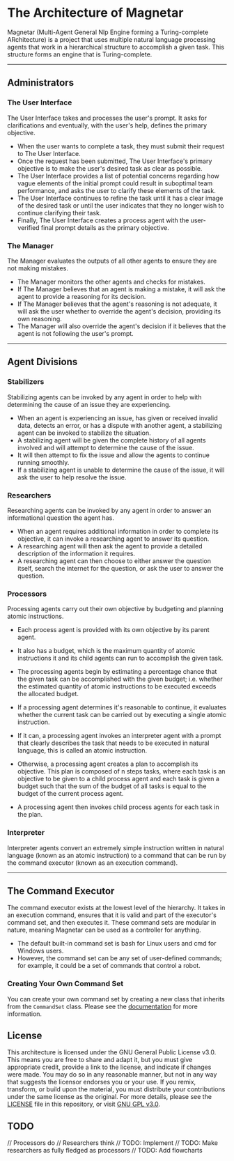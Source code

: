 <!---
    Magnetar - Multi-Agent General Nlp Engine forming a Turing-complete ARchitecture
    Copyright (C) 2023 Lana Mantegazza

    This program is free software: you can redistribute it and/or modify
    it under the terms of the GNU General Public License as published by
    the Free Software Foundation, either version 3 of the License, or
    (at your option) any later version.

    This program is distributed in the hope that it will be useful,
    but WITHOUT ANY WARRANTY; without even the implied warranty of
    MERCHANTABILITY or FITNESS FOR A PARTICULAR PURPOSE.  See the
    GNU General Public License for more details.

    You should have received a copy of the GNU General Public License
    along with this program.  If not, see <https://www.gnu.org/licenses/>.
--->

# The Architecture of Magnetar

Magnetar (Multi-Agent General Nlp Engine forming a Turing-complete ARchitecture) is a project that uses multiple natural language processing agents that work in a hierarchical structure to accomplish a given task. This structure forms an engine that is Turing-complete.

---

## Administrators 

### The User Interface

The User Interface takes and processes the user's prompt. It asks for clarifications and eventually, with the user's help, defines the primary objective.

- When the user wants to complete a task, they must submit their request to The User Interface.
- Once the request has been submitted, The User Interface's primary objective is to make the user's desired task as clear as possible.
- The User Interface provides a list of potential concerns regarding how vague elements of the initial prompt could result in suboptimal team performance, and asks the user to clarify these elements of the task.
- The User Interface continues to refine the task until it has a clear image of the desired task or until the user indicates that they no longer wish to continue clarifying their task.
- Finally, The User Interface creates a process agent with the user-verified final prompt details as the primary objective.

### The Manager

The Manager evaluates the outputs of all other agents to ensure they are not making mistakes.

- The Manager monitors the other agents and checks for mistakes.
- If The Manager believes that an agent is making a mistake, it will ask the agent to provide a reasoning for its decision.
- If The Manager believes that the agent's reasoning is not adequate, it will ask the user whether to override the agent's decision, providing its own reasoning.
- The Manager will also override the agent's decision if it believes that the agent is not following the user's prompt.

---

## Agent Divisions

### Stabilizers

Stabilizing agents can be invoked by any agent in order to help with determining the cause of an issue they are experiencing.

- When an agent is experiencing an issue, has given or received invalid data, detects an error, or has a dispute with another agent, a stabilizing agent can be invoked to stabilize the situation.
- A stabilizing agent will be given the complete history of all agents involved and will attempt to determine the cause of the issue.
- It will then attempt to fix the issue and allow the agents to continue running smoothly.
- If a stabilizing agent is unable to determine the cause of the issue, it will ask the user to help resolve the issue.

### Researchers

Researching agents can be invoked by any agent in order to answer an informational question the agent has.

- When an agent requires additional information in order to complete its objective, it can invoke a researching agent to answer its question.
- A researching agent will then ask the agent to provide a detailed description of the information it requires.
- A researching agent can then choose to either answer the question itself, search the internet for the question, or ask the user to answer the question.

### Processors

Processing agents carry out their own objective by budgeting and planning atomic instructions.

- Each process agent is provided with its own objective by its parent agent.
- It also has a budget, which is the maximum quantity of atomic instructions it and its child agents can run to accomplish the given task.
- The processing agents begin by estimating a percentage chance that the given task can be accomplished with the given budget; i.e. whether the estimated quantity of atomic instructions to be executed exceeds the allocated budget.

- If a processing agent determines it's reasonable to continue, it evaluates whether the current task can be carried out by executing a single atomic instruction.
- If it can, a processing agent invokes an interpreter agent with a prompt that clearly describes the task that needs to be executed in natural language, this is called an atomic instruction.
- Otherwise, a processing agent creates a plan to accomplish its objective. This plan is composed of n steps tasks, where each task is an objective to be given to a child process agent and each task is given a budget such that the sum of the budget of all tasks is equal to the budget of the current process agent.
- A processing agent then invokes child process agents for each task in the plan.

### Interpreter

Interpreter agents convert an extremely simple instruction written in natural language (known as an atomic instruction) to a command that can be run by the command executor (known as an execution command).

---

## The Command Executor

The command executor exists at the lowest level of the hierarchy. It takes in an execution command, ensures that it is valid and part of the executor's command set, and then executes it. These command sets are modular in nature, meaning Magnetar can be used as a controller for anything.

- The default built-in command set is bash for Linux users and cmd for Windows users.
- However, the command set can be any set of user-defined commands; for example, it could be a set of commands that control a robot.

### Creating Your Own Command Set

You can create your own command set by creating a new class that inherits from the `CommandSet` class. Please see the [documentation](https://github.com/LanaMantegazza/Magnetar/docs) for more information.

## License

This architecture is licensed under the GNU General Public License v3.0. This means you are free to share and adapt it, but you must give appropriate credit, provide a link to the license, and indicate if changes were made. You may do so in any reasonable manner, but not in any way that suggests the licensor endorses you or your use. If you remix, transform, or build upon the material, you must distribute your contributions under the same license as the original. For more details, please see the [LICENSE](LICENSE) file in this repository, or visit [GNU GPL v3.0](https://www.gnu.org/licenses/gpl-3.0.en.html).

## TODO
// Processors do
// Researchers think
// TODO: Implement
// TODO: Make researchers as fully fledged as processors
// TODO: Add flowcharts